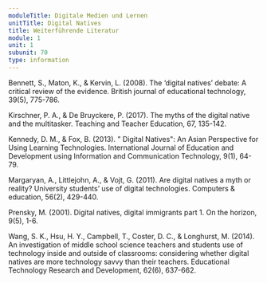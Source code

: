 ```yaml
---
moduleTitle: Digitale Medien und Lernen
unitTitle: Digital Natives
title: Weiterführende Literatur
module: 1
unit: 1
subunit: 70
type: information
---
```



Bennett, S., Maton, K., & Kervin, L. (2008). The ‘digital natives’ debate: A critical review of the evidence. British journal of educational technology, 39(5), 775-786.

Kirschner, P. A., & De Bruyckere, P. (2017). The myths of the digital native and the multitasker. Teaching and Teacher Education, 67, 135-142.

Kennedy, D. M., & Fox, B. (2013). " Digital Natives": An Asian Perspective for Using Learning Technologies. International Journal of Education and Development using Information and Communication Technology, 9(1), 64-79.

Margaryan, A., Littlejohn, A., & Vojt, G. (2011). Are digital natives a myth or reality? University students’ use of digital technologies. Computers & education, 56(2), 429-440.

Prensky, M. (2001). Digital natives, digital immigrants part 1. On the horizon, 9(5), 1-6.

Wang, S. K., Hsu, H. Y., Campbell, T., Coster, D. C., & Longhurst, M. (2014). An investigation of middle school science teachers and students use of technology inside and outside of classrooms: considering whether digital natives are more technology savvy than their teachers. Educational Technology Research and Development, 62(6), 637-662.